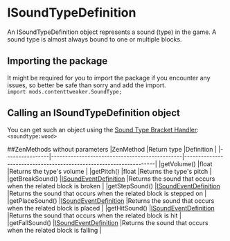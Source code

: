 # ISoundTypeDefinition

An ISoundTypeDefinition object represents a sound (type) in the game. A sound type is almost always bound to one or multiple blocks.

## Importing the package
It might be required for you to import the package if you encounter any issues, so better be safe than sorry and add the import.  
`import mods.contenttweaker.SoundType;` 

## Calling an ISoundTypeDefinition object
You can get such an object using the [Sound Type Bracket Handler](/Mods/ContentTweaker/Vanilla/Brackets/Bracket_Sound_Type/):  
`<soundtype:wood>`

##ZenMethods without parameters
|ZenMethod       |Return type                                    |Definition                                                         |
|----------------|-----------------------------------------------|-------------------------------------------------------------------|
|getVolume()     |float                                          |Returns the type's volume                                          |
|getPitch()      |float                                          |Returns the type's pitch                                           |
|getBreakSound() |[ISoundEventDefinition](/Mods/ContentTweaker/Vanilla/Types/Sound/ISoundTypeDefinition/) |Returns the sound that occurs when the related block is broken     |
|getStepSound()  |[ISoundEventDefinition](/Mods/ContentTweaker/Vanilla/Types/Sound/ISoundTypeDefinition/) |Returns the sound that occurs when the related block is stepped on |
|getPlaceSound() |[ISoundEventDefinition](/Mods/ContentTweaker/Vanilla/Types/Sound/ISoundTypeDefinition/) |Returns the sound that occurs when the related block is placed     |
|getHitSound()   |[ISoundEventDefinition](/Mods/ContentTweaker/Vanilla/Types/Sound/ISoundTypeDefinition/) |Returns the sound that occurs when the related block is hit        |
|getFallSound()  |[ISoundEventDefinition](/Mods/ContentTweaker/Vanilla/Types/Sound/ISoundTypeDefinition/) |Returns the sound that occurs when the related block is falling    |

